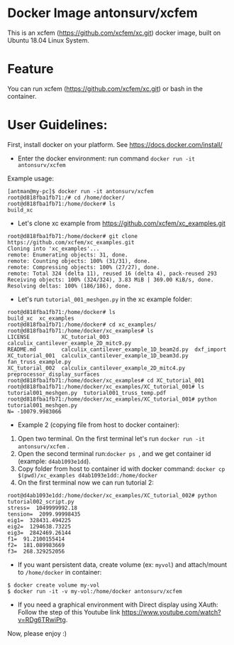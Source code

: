 # Docker Image antonsurv/xcfem

This is an xcfem (https://github.com/xcfem/xc.git) docker image, built on Ubuntu 18.04 Linux System.

# Feature
You can run xcfem (https://github.com/xcfem/xc.git) or bash in the container.

# User Guidelines:
First, install docker on your platform. See https://docs.docker.com/install/

- Enter the docker environment:
run command ```docker run -it antonsurv/xcfem```

Example usage:
```
[antman@my-pc]$ docker run -it antonsurv/xcfem
root@d818fba1fb71:/# cd /home/docker/
root@d818fba1fb71:/home/docker# ls
build_xc
```
- Let's clone xc example  from https://github.com/xcfem/xc_examples.git
```
root@d818fba1fb71:/home/docker# git clone https://github.com/xcfem/xc_examples.git
Cloning into 'xc_examples'...
remote: Enumerating objects: 31, done.
remote: Counting objects: 100% (31/31), done.
remote: Compressing objects: 100% (27/27), done.
remote: Total 324 (delta 11), reused 16 (delta 4), pack-reused 293
Receiving objects: 100% (324/324), 3.83 MiB | 369.00 KiB/s, done.
Resolving deltas: 100% (186/186), done.
```
- Let's run ```tutorial_001_meshgen.py``` in the xc example folder:
```
root@d818fba1fb71:/home/docker# ls
build_xc  xc_examples
root@d818fba1fb71:/home/docker# cd xc_examples/
root@d818fba1fb71:/home/docker/xc_examples# ls
LICENSE          XC_tutorial_003                           calculix_cantilever_example_2D_mitc9.py
README.md        calculix_cantilever_example_1D_beam2d.py  dxf_import
XC_tutorial_001  calculix_cantilever_example_1D_beam3d.py  fan_truss_example.py
XC_tutorial_002  calculix_cantilever_example_2D_mitc4.py   preprocessor_display_surfaces
root@d818fba1fb71:/home/docker/xc_examples# cd XC_tutorial_001
root@d818fba1fb71:/home/docker/xc_examples/XC_tutorial_001# ls
tutorial001_meshgen.py  tutorial001_truss_temp.pdf
root@d818fba1fb71:/home/docker/xc_examples/XC_tutorial_001# python tutorial001_meshgen.py 
N= -10079.9983066
```

- Example 2 (copying file from host to docker container): 
1. Open two terminal.  On the first terminal let's run ```docker run -it antonsurv/xcfem``` . 
2. Open the second terminal run:```docker ps ```, and we get container id (example: ```d4ab1093e1dd```).
3. Copy folder from host to container id with docker command:
```docker cp $(pwd)/xc_examples d4ab1093e1dd:/home/docker``` 
4. On the first terminal now we can run tutorial  2:
```
root@d4ab1093e1dd:/home/docker/xc_examples/XC_tutorial_002# python tutorial002_script.py 
stress=  1049999992.18
tension=  2099.99998435
eig1=  328431.494225
eig2=  1294638.73225
eig3=  2842469.26144
f1=  91.2100155414
f2=  181.089983669
f3=  268.329252056
```
- If you want persistent data, create volume (ex: ```myvol```) and attach/mount to ```/home/docker``` in container:
```
$ docker create volume my-vol
$ docker run -it -v my-vol:/home/docker antonsurv/xcfem
```

- If you need a graphical environment with Direct display using XAuth: Follow the step of this Youtube link https://www.youtube.com/watch?v=RDg6TRwiPtg. 

Now, please enjoy :)
